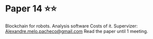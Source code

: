 # Paper 14 ⭐⭐
Blockchain for robots. Analysis software 
Costs of it. 
Supervizer: Alexandre.melo.pacheco@gmail.com
Read the paper until 1 meeting. 